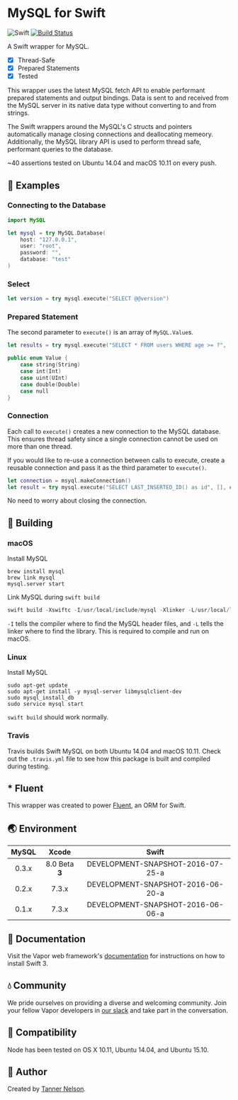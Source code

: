 # MySQL for Swift

![Swift](https://camo.githubusercontent.com/0727f3687a1e263cac101c5387df41048641339c/68747470733a2f2f696d672e736869656c64732e696f2f62616467652f53776966742d332e302d6f72616e67652e7376673f7374796c653d666c6174)
[![Build Status](https://travis-ci.org/qutheory/mysql.svg?branch=master)](https://travis-ci.org/qutheory/mysql)

A Swift wrapper for MySQL.

- [x] Thread-Safe
- [x] Prepared Statements
- [x] Tested

This wrapper uses the latest MySQL fetch API to enable performant prepared statements and output bindings. Data is sent to and received from the MySQL server in its native data type without converting to and from strings. 

The Swift wrappers around the MySQL's C structs and pointers automatically manage closing connections and deallocating memeory. Additionally, the MySQL library API is used to perform thread safe, performant queries to the database.

~40 assertions tested on Ubuntu 14.04 and macOS 10.11 on every push.

## 📖 Examples

### Connecting to the Database

```swift
import MySQL

let mysql = try MySQL.Database(
    host: "127.0.0.1",
    user: "root",
    password: "",
    database: "test"
)
```

### Select

```swift
let version = try mysql.execute("SELECT @@version")
```

### Prepared Statement

The second parameter to `execute()` is an array of `MySQL.Value`s.

```swift
let results = try mysql.execute("SELECT * FROM users WHERE age >= ?", [.int(21)])
```

```swift
public enum Value {
    case string(String)
    case int(Int)
    case uint(UInt)
    case double(Double)
    case null
}
```

### Connection

Each call to `execute()` creates a new connection to the MySQL database. This ensures thread safety since a single connection cannot be used on more than one thread.

If you would like to re-use a connection between calls to execute, create a reusable connection and pass it as the third parameter to `execute()`.

```swift
let connection = msyql.makeConnection()
let result = try mysql.execute("SELECT LAST_INSERTED_ID() as id", [], connection)
```

No need to worry about closing the connection.

## 🚀 Building

### macOS

Install MySQL

```shell
brew install mysql
brew link mysql
mysql.server start
```

Link MySQL during `swift build`

```swift
swift build -Xswiftc -I/usr/local/include/mysql -Xlinker -L/usr/local/lib
```

`-I` tells the compiler where to find the MySQL header files, and `-L` tells the linker where to find the library. This is required to compile and run on macOS.

### Linux

Install MySQL

```shell
sudo apt-get update
sudo apt-get install -y mysql-server libmysqlclient-dev
sudo mysql_install_db
sudo service mysql start
```

`swift build` should work normally.

### Travis

Travis builds Swift MySQL on both Ubuntu 14.04 and macOS 10.11. Check out the `.travis.yml` file to see how this package is built and compiled during testing.

## * Fluent

This wrapper was created to power [Fluent](https://github.com/qutheory/fluent), an ORM for Swift. 

## 🌏 Environment

|MySQL|Xcode|Swift|
|:-:|:-:|:-:|
|0.3.x|8.0 Beta **3**|DEVELOPMENT-SNAPSHOT-2016-07-25-a|
|0.2.x|7.3.x|DEVELOPMENT-SNAPSHOT-2016-06-20-a|
|0.1.x|7.3.x|DEVELOPMENT-SNAPSHOT-2016-06-06-a|

## 📖 Documentation

Visit the Vapor web framework's [documentation](http://docs.qutheory.io) for instructions on how to install Swift 3. 

## 💧 Community

We pride ourselves on providing a diverse and welcoming community. Join your fellow Vapor developers in [our slack](slack.qutheory.io) and take part in the conversation.

## 🔧 Compatibility

Node has been tested on OS X 10.11, Ubuntu 14.04, and Ubuntu 15.10.

## 👥 Author

Created by [Tanner Nelson](https://github.com/tannernelson).
